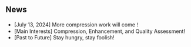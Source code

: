 ## News
- [July 13, 2024] More compression work will come！
- [Main Interests] Compression, Enhancement, and Quality Assessment!
- [Past to Future] Stay hungry, stay foolish! 
